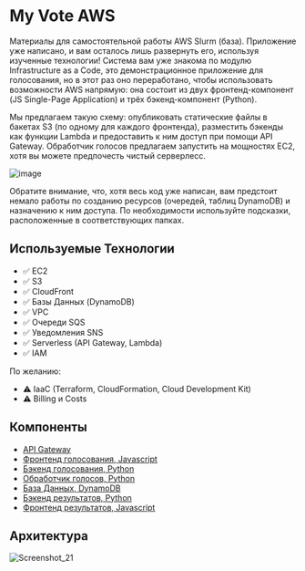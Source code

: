 # My Vote AWS

Материалы для самостоятельной работы  AWS Slurm (база). Приложение уже написано, и вам осталось лишь развернуть его, используя изученные технологии! Система вам уже знакома по модулю Infrastructure as a Code, это демонстрационное приложение для голосования, но в этот раз оно переработано, чтобы использовать возможности AWS напрямую: она состоит из двух фронтенд-компонент (JS Single-Page Application) и трёх бэкенд-компонент (Python). 

Мы предлагаем такую схему: опубликовать статические файлы в бакетах S3 (по одному для каждого фронтенда), разместить бэкенды как функции Lambda и предоставить к ним доступ при помощи API Gateway. Обработчик голосов предлагаем запустить на мощностях EC2, хотя вы можете предпочесть чистый серверлесс.

![image](https://user-images.githubusercontent.com/1742301/106404317-b9022500-6432-11eb-94ed-602d2b27b8fb.png)

Обратите внимание, что, хотя весь код уже написан, вам предстоит немало работы по созданию ресурсов (очередей, таблиц DynamoDB) и назначению к ним доступа. По необходимости используйте подсказки, расположенные в соответствующих папках.

## Используемые Технологии

* ✅ EC2
* ✅ S3
* ✅ CloudFront
* ✅ Базы Данных (DynamoDB)
* ✅ VPC
* ✅ Очереди SQS
* ✅ Уведомления SNS
* ✅ Serverless (API Gateway, Lambda)
* ✅ IAM

По желанию:
* ⚠️ IaaC (Terraform, CloudFormation, Cloud Development Kit)
* ⚠️ Billing и Costs

## Компоненты

* [API Gateway](./gateway)
* [Фронтенд голосования, Javascript](./voting-frontend)
* [Бэкенд голосования, Python](./voting-backend)
* [Обработчик голосов, Python](./vote-processor)
* [База Данных, DynamoDB](./dynamodb)
* [Бэкенд результатов, Python](./result-backend)
* [Фронтенд результатов, Javascript](./result-frontend)

## Архитектура


![Screenshot_21](https://user-images.githubusercontent.com/4441068/210948938-036bd569-41ed-4752-b1f0-afa3258d7f73.png)
